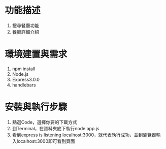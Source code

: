 # 功能描述
<ol>
<li>搜尋餐廳功能</li>
<li>餐廳詳細介紹</li>
</ol>

# 環境建置與需求
<ol>
<li>npm install</li>
<li>Node.js</li>
<li>Express3.0.0</li>
<li>handlebars</li>
</ol>

# 安裝與執行步驟
<ol>
<li>點選Code，選擇你要的下載方式</li>
<li>到Terminal，在資料夾底下執行node app.js</li>
<li>看到express is listening localhost:3000，就代表執行成功，並到瀏覽器輸入localhost:3000即可看到頁面</li>
</ol>
